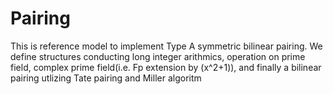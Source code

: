# Pairing

This is reference model to implement Type A symmetric bilinear pairing. We define structures conducting long integer arithmics, operation on prime field, complex prime field(i.e. Fp extension by (x^2+1)), and finally a bilinear pairing utlizing Tate pairing and Miller algoritm
